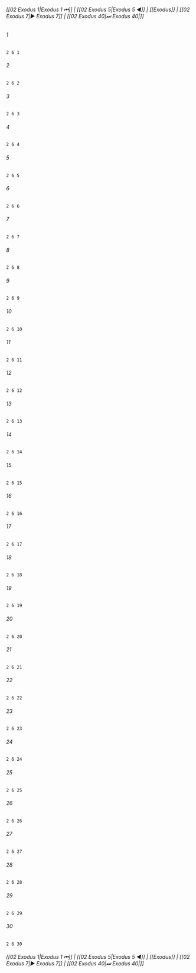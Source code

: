 
###### [[02 Exodus 1|Exodus 1 ⏮]] | [[02 Exodus 5|Exodus 5 ◀]] | [[Exodus]] | [[02 Exodus 7|▶ Exodus 7]] | [[02 Exodus 40|⏭ Exodus 40|]]

###### 1
``` verse
2 6 1 
```
###### 2
``` verse
2 6 2 
```
###### 3
``` verse
2 6 3 
```
###### 4
``` verse
2 6 4 
```
###### 5
``` verse
2 6 5 
```
###### 6
``` verse
2 6 6 
```
###### 7
``` verse
2 6 7 
```
###### 8
``` verse
2 6 8 
```
###### 9
``` verse
2 6 9 
```
###### 10
``` verse
2 6 10 
```
###### 11
``` verse
2 6 11 
```
###### 12
``` verse
2 6 12 
```
###### 13
``` verse
2 6 13 
```
###### 14
``` verse
2 6 14 
```
###### 15
``` verse
2 6 15 
```
###### 16
``` verse
2 6 16 
```
###### 17
``` verse
2 6 17 
```
###### 18
``` verse
2 6 18 
```
###### 19
``` verse
2 6 19 
```
###### 20
``` verse
2 6 20 
```
###### 21
``` verse
2 6 21 
```
###### 22
``` verse
2 6 22 
```
###### 23
``` verse
2 6 23 
```
###### 24
``` verse
2 6 24 
```
###### 25
``` verse
2 6 25 
```
###### 26
``` verse
2 6 26 
```
###### 27
``` verse
2 6 27 
```
###### 28
``` verse
2 6 28 
```
###### 29
``` verse
2 6 29 
```
###### 30
``` verse
2 6 30 
```

###### [[02 Exodus 1|Exodus 1 ⏮]] | [[02 Exodus 5|Exodus 5 ◀]] | [[Exodus]] | [[02 Exodus 7|▶ Exodus 7]] | [[02 Exodus 40|⏭ Exodus 40|]]


